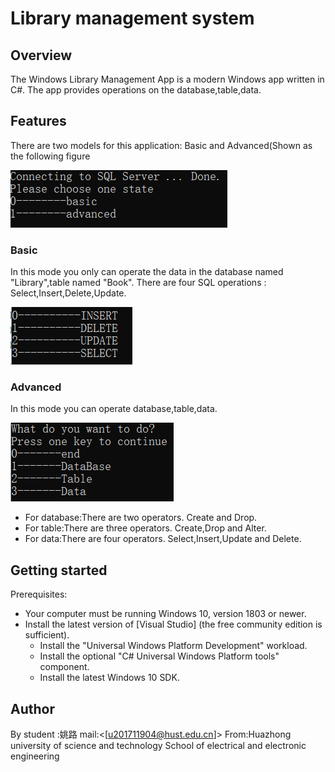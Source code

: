 # Library management system
## Overview
The Windows Library Management App is  a modern Windows app written in C#.
The app provides operations on the database,table,data.

## Features
There are two models for this application: Basic and Advanced(Shown as the following figure

![Figure 1](Pictures\Figure1.png)

### Basic
In this mode you only can operate the data in the database named "Library",table named "Book".
There are four SQL operations : Select,Insert,Delete,Update.

![Figure 2](Pictures\Figure2.png)

### Advanced
In this mode you can operate database,table,data.

![](Pictures\Figure3.png)

- For database:There are two operators. Create and Drop.
- For table:There are three operators. Create,Drop and Alter.
- For data:There are four operators. Select,Insert,Update and Delete.

## Getting started
Prerequisites:
- Your computer must be running Windows 10, version 1803 or newer.
- Install the latest version of [Visual Studio] (the free community edition is sufficient).
  - Install the "Universal Windows Platform Development" workload.
  - Install the optional "C# Universal Windows Platform tools" component.
  - Install the latest Windows 10 SDK.

## Author
 By student :姚路
  mail:<[u201711904@hust.edu.cn]>
 From:Huazhong university of science and technology School of electrical and electronic engineering 